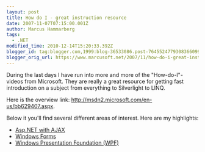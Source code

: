 ```yaml
---
layout: post
title: How do I - great instruction resource
date: 2007-11-07T07:15:00.001Z
author: Marcus Hammarberg
tags:
  - .NET
modified_time: 2010-12-14T15:20:33.392Z
blogger_id: tag:blogger.com,1999:blog-36533086.post-7645524779308366099
blogger_orig_url: https://www.marcusoft.net/2007/11/how-do-i-great-instruction-resource.html
---
```


During the last days I have run into more and more of the
"How-do-I"-videos from Microsoft. They are really a great resource for
getting fast introduction on a subject from everything to Silverlight to
LINQ.

Here is the overview link:
<http://msdn2.microsoft.com/en-us/bb629407.aspx>.

Below it you'll find several different areas of interest.
Here are my highlights:

- [Asp.NET with AJAX](http://www.asp.net/learn/ajax-videos/)
- [Windows Forms](http://go.microsoft.com/?linkid=7198818)
- [Windows Presentation Foundation (WPF)](http://go.microsoft.com/?linkid=7198817)
